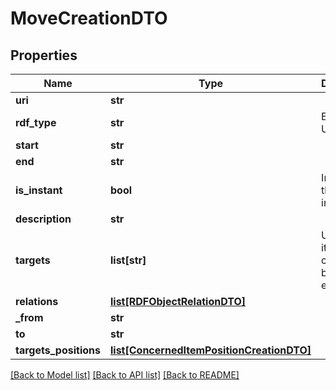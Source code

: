 # MoveCreationDTO

## Properties
Name | Type | Description | Notes
------------ | ------------- | ------------- | -------------
**uri** | **str** |  | [optional] 
**rdf_type** | **str** | Event type URI | [optional] 
**start** | **str** |  | [optional] 
**end** | **str** |  | [optional] 
**is_instant** | **bool** | Indicate if the event is instant | 
**description** | **str** |  | [optional] 
**targets** | **list[str]** | URI(s) of items concerned by this event | 
**relations** | [**list[RDFObjectRelationDTO]**](RDFObjectRelationDTO.md) |  | [optional] 
**_from** | **str** |  | [optional] 
**to** | **str** |  | [optional] 
**targets_positions** | [**list[ConcernedItemPositionCreationDTO]**](ConcernedItemPositionCreationDTO.md) |  | [optional] 

[[Back to Model list]](../README.md#documentation-for-models) [[Back to API list]](../README.md#documentation-for-api-endpoints) [[Back to README]](../README.md)


